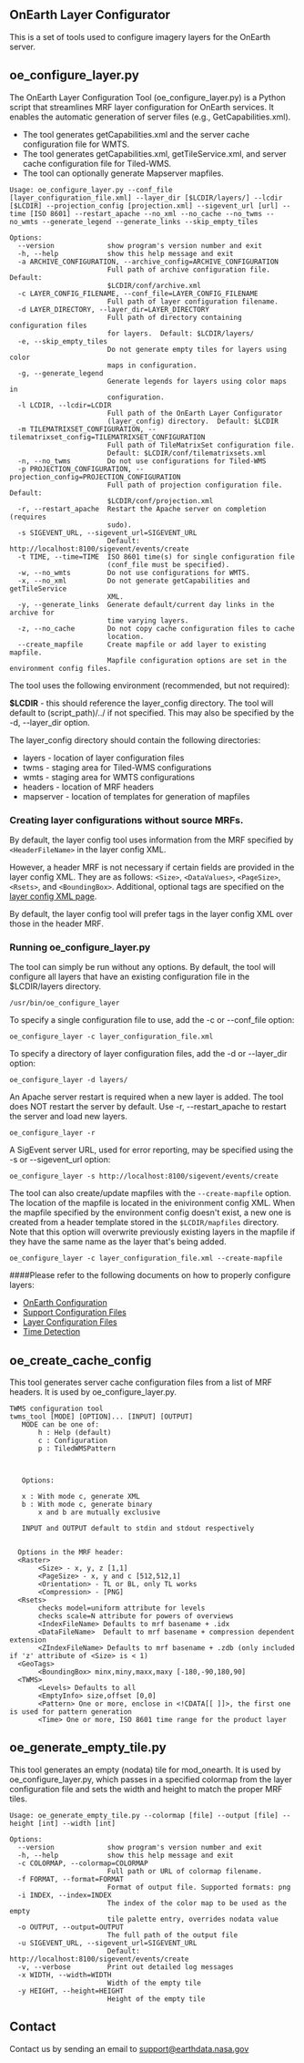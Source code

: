 ## OnEarth Layer Configurator

This is a set of tools used to configure imagery layers for the OnEarth server.

## oe_configure_layer.py

The OnEarth Layer Configuration Tool (oe_configure_layer.py) is a Python script that streamlines MRF layer configuration for OnEarth services. It enables the automatic generation of server files (e.g., GetCapabilities.xml).

* The tool generates getCapabilities.xml and the server cache configuration file for WMTS.
* The tool generates getCapabilities.xml, getTileService.xml, and server cache configuration file for Tiled-WMS.
* The tool can optionally generate Mapserver mapfiles.

```
Usage: oe_configure_layer.py --conf_file [layer_configuration_file.xml] --layer_dir [$LCDIR/layers/] --lcdir [$LCDIR] --projection_config [projection.xml] --sigevent_url [url] --time [ISO 8601] --restart_apache --no_xml --no_cache --no_twms --no_wmts --generate_legend --generate_links --skip_empty_tiles

Options:
  --version             show program's version number and exit
  -h, --help            show this help message and exit
  -a ARCHIVE_CONFIGURATION, --archive_config=ARCHIVE_CONFIGURATION
                        Full path of archive configuration file.  Default:
                        $LCDIR/conf/archive.xml
  -c LAYER_CONFIG_FILENAME, --conf_file=LAYER_CONFIG_FILENAME
                        Full path of layer configuration filename.
  -d LAYER_DIRECTORY, --layer_dir=LAYER_DIRECTORY
                        Full path of directory containing configuration files
                        for layers.  Default: $LCDIR/layers/
  -e, --skip_empty_tiles
                        Do not generate empty tiles for layers using color
                        maps in configuration.
  -g, --generate_legend
                        Generate legends for layers using color maps in
                        configuration.
  -l LCDIR, --lcdir=LCDIR
                        Full path of the OnEarth Layer Configurator
                        (layer_config) directory.  Default: $LCDIR
  -m TILEMATRIXSET_CONFIGURATION, --tilematrixset_config=TILEMATRIXSET_CONFIGURATION
                        Full path of TileMatrixSet configuration file.
                        Default: $LCDIR/conf/tilematrixsets.xml
  -n, --no_twms         Do not use configurations for Tiled-WMS
  -p PROJECTION_CONFIGURATION, --projection_config=PROJECTION_CONFIGURATION
                        Full path of projection configuration file.  Default:
                        $LCDIR/conf/projection.xml
  -r, --restart_apache  Restart the Apache server on completion (requires
                        sudo).
  -s SIGEVENT_URL, --sigevent_url=SIGEVENT_URL
                        Default:  http://localhost:8100/sigevent/events/create
  -t TIME, --time=TIME  ISO 8601 time(s) for single configuration file
                        (conf_file must be specified).
  -w, --no_wmts         Do not use configurations for WMTS.
  -x, --no_xml          Do not generate getCapabilities and getTileService
                        XML.
  -y, --generate_links  Generate default/current day links in the archive for
                        time varying layers.
  -z, --no_cache        Do not copy cache configuration files to cache
                        location.
  --create_mapfile      Create mapfile or add layer to existing mapfile.
                        Mapfile configuration options are set in the environment config files.
```

The tool uses the following environment (recommended, but not required):

**$LCDIR** - this should reference the layer_config directory.  The tool will default to (script_path)/../ if not specified.
This may also be specified by the -d, --layer_dir option.

The layer_config directory should contain the following directories:

* layers - location of layer configuration files
* twms - staging area for Tiled-WMS configurations
* wmts - staging area for WMTS configurations
* headers - location of MRF headers
* mapserver - location of templates for generation of mapfiles

### Creating layer configurations without source MRFs.
By default, the layer config tool uses information from the MRF specified by `<HeaderFileName>` in the layer config XML.

However, a header MRF is not necessary if certain fields are provided in the layer config XML. They are as follows:
`<Size>`, `<DataValues>`, `<PageSize>`, `<Rsets>`, and `<BoundingBox>`. Additional, optional tags are specified on the [layer config XML page](https://github.com/nasa-gibs/onearth/blob/master/doc/config_layer.md).

By default, the layer config tool will prefer tags in the layer config XML over those in the header MRF.

### Running oe_configure_layer.py

The tool can simply be run without any options.  By default, the tool will configure all layers that have an existing configuration file in the $LCDIR/layers directory.
```
/usr/bin/oe_configure_layer
```

To specify a single configuration file to use, add the -c or --conf_file option:
```
oe_configure_layer -c layer_configuration_file.xml
```

To specify a directory of layer configuration files, add the -d or --layer_dir option:
```
oe_configure_layer -d layers/
```

An Apache server restart is required when a new layer is added. The tool does NOT restart the server by default. Use -r, --restart_apache to restart the server and load new layers.
```
oe_configure_layer -r
```

A SigEvent server URL, used for error reporting, may be specified using the -s or --sigevent_url option:
```
oe_configure_layer -s http://localhost:8100/sigevent/events/create
```

The tool can also create/update mapfiles with the `--create-mapfile` option. The location of the mapfile is located in the enivironment config XML. When the mapfile specified by the environment config doesn't exist, a new one is created from a header template stored in the `$LCDIR/mapfiles` directory. Note that this option will overwrite previously existing layers in the mapfile if they have the same name as the layer that's being added.
```
oe_configure_layer -c layer_configuration_file.xml --create-mapfile
```

####Please refer to the following documents on how to properly configure layers:
* [OnEarth Configuration](../../doc/configuration.md)
* [Support Configuration Files](../../doc/config_support.md)
* [Layer Configuration Files](../../doc/config_layer.md)
* [Time Detection](../../doc/time_detection.md)

## oe_create_cache_config

This tool generates server cache configuration files from a list of MRF headers. It is used by oe_configure_layer.py.

```
TWMS configuration tool
twms_tool [MODE] [OPTION]... [INPUT] [OUTPUT]
   MODE can be one of:
       h : Help (default)
       c : Configuration
       p : TiledWMSPattern



   Options:

   x : With mode c, generate XML
   b : With mode c, generate binary
       x and b are mutually exclusive

   INPUT and OUTPUT default to stdin and stdout respectively


  Options in the MRF header:
  <Raster>
       <Size> - x, y, z [1,1]
       <PageSize> - x, y and c [512,512,1]
       <Orientation> - TL or BL, only TL works
       <Compression> - [PNG]
  <Rsets>
       checks model=uniform attribute for levels
       checks scale=N attribute for powers of overviews
       <IndexFileName> Defaults to mrf basename + .idx
       <DataFileName>  Default to mrf basename + compression dependent extension
       <ZIndexFileName> Defaults to mrf basename + .zdb (only included if 'z' attribute of <Size> is < 1)
  <GeoTags>
       <BoundingBox> minx,miny,maxx,maxy [-180,-90,180,90]
  <TWMS>
       <Levels> Defaults to all
       <EmptyInfo> size,offset [0,0]
       <Pattern> One or more, enclose in <!CDATA[[ ]]>, the first one is used for pattern generation
       <Time> One or more, ISO 8601 time range for the product layer
```

## oe_generate_empty_tile.py

This tool generates an empty (nodata) tile for mod_onearth. It is used by oe_configure_layer.py, which passes in a specified colormap from the layer configuration file and sets the width and height to match the proper MRF tiles.

```
Usage: oe_generate_empty_tile.py --colormap [file] --output [file] --height [int] --width [int] 

Options:
  --version             show program's version number and exit
  -h, --help            show this help message and exit
  -c COLORMAP, --colormap=COLORMAP
                        Full path or URL of colormap filename.
  -f FORMAT, --format=FORMAT
                        Format of output file. Supported formats: png
  -i INDEX, --index=INDEX
                        The index of the color map to be used as the empty
                        tile palette entry, overrides nodata value
  -o OUTPUT, --output=OUTPUT
                        The full path of the output file
  -u SIGEVENT_URL, --sigevent_url=SIGEVENT_URL
                        Default:  http://localhost:8100/sigevent/events/create
  -v, --verbose         Print out detailed log messages
  -x WIDTH, --width=WIDTH
                        Width of the empty tile
  -y HEIGHT, --height=HEIGHT
                        Height of the empty tile
```

## Contact

Contact us by sending an email to
[support@earthdata.nasa.gov](mailto:support@earthdata.nasa.gov)
